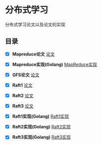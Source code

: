 # 分布式学习
分布式学习论文以及论文的实现

## 目录
- [x] **Mapreduce论文** [论文](https://github.com/YushuaiJi/DIstribution-System/blob/master/Paper/MapReduce)
- [x] **Mapreduce实现(Golang)** [MapReduce实现](https://github.com/YushuaiJi/DIstribution-System/blob/master/Paper/MapReduce)
- [x] **GFS论文** [论文](https://github.com/YushuaiJi/DIstribution-System/blob/master/Paper/MapReduce)
- [x] **Raft1** [论文](https://github.com/YushuaiJi/DIstribution-System/blob/master/Paper/MapReduce)
- [x] **Raft2** [论文](https://github.com/YushuaiJi/DIstribution-System/blob/master/Paper/MapReduce)
- [x] **Raft3** [论文](https://github.com/YushuaiJi/DIstribution-System/blob/master/Paper/MapReduce)
- [x] **Raft1实现(Golang)** [Raft1实现](https://github.com/YushuaiJi/DIstribution-System/blob/master/Paper/MapReduce)
- [x] **Raft2实现(Golang)** [Raft2实现](https://github.com/YushuaiJi/DIstribution-System/blob/master/Paper/MapReduce)
- [x] **Raft3实现(Golang)** [Raft3实现](https://github.com/YushuaiJi/DIstribution-System/blob/master/Paper/MapReduce)


